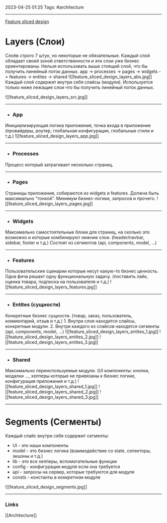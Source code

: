 2023-04-25 01:25
Tags: #architecture 

---
[Feature sliced design](https://feature-sliced.design/ru/)

# Layers (Слои)
Слоёв строго 7 штук, но некоторые не обязательные. Каждый слой обладает своей зоной ответственности и эти слои уже бизнес ориентированы.
Нельзя использовать выше стоящий слой, что бы получить линейный поток данных.
app -> processes -> pages -> widgets -> features -> entites -> shared
![[feature_sliced_design_layers_abs.jpg]]
Каждый слой содержит внутри себя слайсы (модули).
Используется только ниже лежащие слои что бы получить линейный поток данных.

![[feature_sliced_design_layers_src.jpg]]

---
- ### App
Инициализирующая логика приложения, точка входа в приложение (провайдеры, роутер, глобальная конфигурация, глобальные стили и т.д.)
![[feature_sliced_design_layers_app.jpg]]

---
- ### Processes
Процесс который затрагивает несколько страниц.

---
- ### Pages
Страницы приложения, собираются из widgets и features. Должна быть максимально "тонкой". Минимум бизнес-логики, запросов и прочего.
![[feature_sliced_design_layers_pages.jpg]]

---
- ### Widgets
Mаксимально самостоятельные блоки для страниц, на сколько это возможно и которые комбинируют нижние слои. (header/navbar, sidebar, footer и т.д.)
Состоят из сегментов (api, components, model, ...)

---
- ### Features
Пользовательские сценарии которые несут какую-то бизнес ценность. Одна фича решает одну функциональную задачу. (поставить лайк, оценка товара, подписка на пользователя и т.д.)
![[feature_sliced_design_layers_features.jpg]]

---
- ### Entites (сущности)
Конкретные бизнес сущности. (товар, заказ, пользователь, комментарий, отзыв и т.д.)
	1. Внутри слоя находятся слайсы, конкретные модули.
	2. Внутри каждого из слайсов находятся сегменты (api, components, model, ...)
![[feature_sliced_design_layers_entites_1.jpg]] ![[feature_sliced_design_layers_entites_2.jpg]] ![[feature_sliced_design_layers_entites_3.jpg]]

---
- ### Shared
Mаксимально переиспользуемые модули. (UI компоненты: кнопки, модалки ..., хелперы которые не привязаны к бизнес логике, конфигурация приложения и т.д.)
![[feature_sliced_design_layers_shared_1.jpg]]  ![[feature_sliced_design_layers_shared_2.jpg]]   ![[feature_sliced_design_layers_shared_3.jpg]]

---
# Segments (Сегменты)
Каждый слайс внутри себя содержит сегменты:
- UI - это наши компоненты
- model - это бизнес логика (взаимодействие со state, селекторы, экшэны и т.д.)
- lib - это все хелперы, вспомогательные функции
- config - конфигурация модуля если она требуется
- api - запросы на сервер, которые требуются для модуля
- consts - константы в конкретном модуле

![[feature_sliced_design_segments.jpg]]

---
### Links
[[Architecture]]
